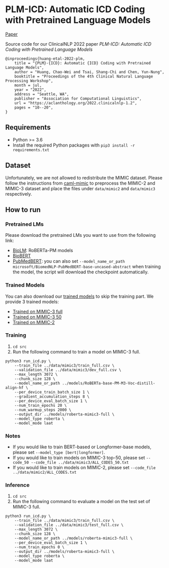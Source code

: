 # PLM-ICD: Automatic ICD Coding with Pretrained Language Models
[Paper](https://aclanthology.org/2022.clinicalnlp-1.2/)

Source code for our ClinicalNLP 2022 paper *PLM-ICD: Automatic ICD Coding with Pretrained Language Models*

    @inproceedings{huang-etal-2022-plm,
        title = "{PLM}-{ICD}: Automatic {ICD} Coding with Pretrained Language Models",
        author = "Huang, Chao-Wei and Tsai, Shang-Chi and Chen, Yun-Nung",
        booktitle = "Proceedings of the 4th Clinical Natural Language Processing Workshop",
        month = jul,
        year = "2022",
        address = "Seattle, WA",
        publisher = "Association for Computational Linguistics",
        url = "https://aclanthology.org/2022.clinicalnlp-1.2",
        pages = "10--20",
    }


## Requirements
* Python >= 3.6
* Install the required Python packages with `pip3 install -r requirements.txt`

## Dataset
Unfortunately, we are not allowed to redistribute the MIMIC dataset.
Please follow the instructions from [caml-mimic](https://github.com/jamesmullenbach/caml-mimic) to preprocess the MIMIC-2 and MIMIC-3 dataset and place the files under `data/mimic2` and `data/mimic3` respectively.

## How to run
### Pretrained LMs
Please download the pretrained LMs you want to use from the following link:
- [BioLM](https://github.com/facebookresearch/bio-lm): RoBERTa-PM models
- [BioBERT](https://github.com/dmis-lab/biobert)
- [PubMedBERT](https://huggingface.co/microsoft/BiomedNLP-PubMedBERT-base-uncased-abstract): you can also set `--model_name_or_path microsoft/BiomedNLP-PubMedBERT-base-uncased-abstract` when training the model, the script will download the checkpoint automatically.

### Trained Models
You can also download our [trained models](https://drive.google.com/drive/folders/1oJLgLKu_NZxsSTXU9uFVehxXXJYzTalO?usp=sharing) to skip the training part. We provide 3 trained models:
- [Trained on MIMIC-3 full](https://drive.google.com/drive/folders/1SXlyh4ydRqlLwed_tiBA2mNCDjVll6gD?usp=sharing)
- [Trained on MIMIC-3 50](https://drive.google.com/drive/folders/12xRNiaXbwmrAcqzkUo96EpopBuICnWqR?usp=sharing)
- [Trained on MIMIC-2](https://drive.google.com/drive/folders/1tmopSwLccrBpHCoalAz-oRKAlxBvyF0H?usp=sharing)

### Training
1. `cd src`
2. Run the following command to train a model on MIMIC-3 full.
```
python3 run_icd.py \
    --train_file ../data/mimic3/train_full.csv \
    --validation_file ../data/mimic3/dev_full.csv \
    --max_length 3072 \
    --chunk_size 128 \
    --model_name_or_path ../models/RoBERTa-base-PM-M3-Voc-distill-align-hf \
    --per_device_train_batch_size 1 \
    --gradient_accumulation_steps 8 \
    --per_device_eval_batch_size 1 \
    --num_train_epochs 20 \
    --num_warmup_steps 2000 \
    --output_dir ../models/roberta-mimic3-full \
    --model_type roberta \
    --model_mode laat
```

### Notes
- If you would like to train BERT-based or Longformer-base models, please set `--model_type [bert|longformer]`.
- If you would like to train models on MIMIC-3 top-50, please set `--code_50 --code_file ../data/mimic3/ALL_CODES_50.txt`
- If you would like to train models on MIMIC-2, please set `--code_file ../data/mimic2/ALL_CODES.txt`

### Inference
1. `cd src`
2. Run the following command to evaluate a model on the test set of MIMIC-3 full.
```
python3 run_icd.py \
    --train_file ../data/mimic3/train_full.csv \
    --validation_file ../data/mimic3/test_full.csv \
    --max_length 3072 \
    --chunk_size 128 \
    --model_name_or_path ../models/roberta-mimic3-full \
    --per_device_eval_batch_size 1 \
    --num_train_epochs 0 \
    --output_dir ../models/roberta-mimic3-full \
    --model_type roberta \
    --model_mode laat
```

